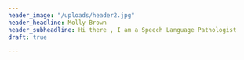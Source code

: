 ```yaml
---
header_image: "/uploads/header2.jpg"
header_headline: Molly Brown
header_subheadline: Hi there , I am a Speech Language Pathologist
draft: true

---
```

